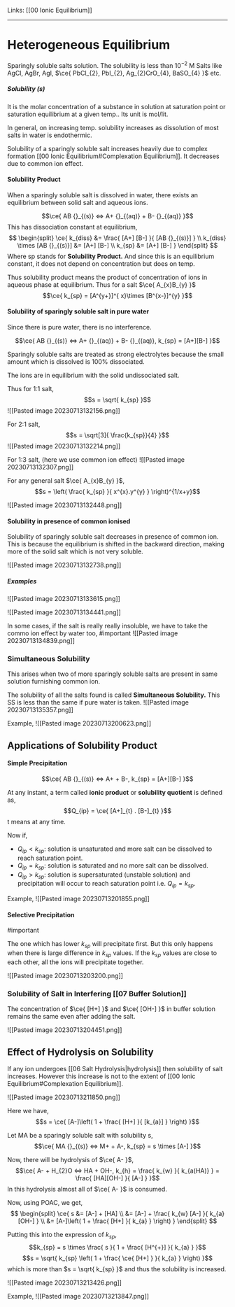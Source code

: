 Links: [[00 Ionic Equilibrium]]
___
# Heterogeneous Equilibrium 
Sparingly soluble salts solution. The solubility is less than $10^{-2}$ M
Salts like AgCl, AgBr, AgI, $\ce{ PbCl_{2}, PbI_{2}, Ag_{2}CrO_{4}, BaSO_{4} }$ etc.

##### Solubility (s)
It is the molar concentration of a substance in solution at saturation point or saturation equilibrium at a given temp.. 
Its unit is mol/lit. 

In general, on increasing temp. solubility increases  as dissolution of most salts in water is endothermic.

Solubility of a sparingly soluble salt increases heavily due to complex formation [[00 Ionic Equilibrium#Complexation Equilibrium]]. It decreases due to common ion effect.  

#### Solubility Product
When a sparingly soluble salt is dissolved in water, there exists an equilibrium between solid salt and aqueous ions. 

$$\ce{ AB {}_{(s)} <=> A+ {}_{(aq)} + B- {}_{(aq)} }$$
This has dissociation constant at equilibrium,
$$
\begin{split}
\ce{ 
k_{diss} &= \frac{ [A+] [B-] }{ [AB {}_{(s)}] } \\
k_{diss} \times [AB {}_{(s)}] &= [A+] [B-] \\
k_{sp} &= [A+] [B-]
 }
\end{split}
$$
Where sp stands for **Solubility Product.** And since this is an equilibrium constant, it does not depend on concentration but does on temp. 

Thus solubility product means the product of concentration of ions in aqueous phase at equilibrium. Thus for a salt $\ce{ A_{x}B_{y} }$ 
$$\ce{ k_{sp} = [A^{y+}]^{ x}\times [B^{x-}]^{y} }$$

#### Solubility of sparingly soluble salt in pure water
Since there is pure water, there is no interference.

$$\ce{ AB {}_{(s)} <=> A+ {}_{(aq)} + B- {}_{(aq)}, k_{sp} = [A+][B-] }$$

Sparingly soluble salts are treated as strong electrolytes because the small amount which is dissolved is 100% dissociated. 

The ions are in equilibrium with the solid undissociated salt. 

Thus for 1:1 salt,
$$s = \sqrt{ k_{sp} }$$
![[Pasted image 20230713132156.png]]

For 2:1 salt,
$$s = \sqrt[3]{ \frac{k_{sp}}{4} }$$
![[Pasted image 20230713132214.png]]

For 1:3 salt, (here we use common ion effect)
![[Pasted image 20230713132307.png]]

For any general salt $\ce{ A_{x}B_{y} }$,
$$s = \left( \frac{ k_{sp} }{ x^{x}.y^{y} } \right)^{1/x+y}$$

![[Pasted image 20230713132448.png]]

#### Solubility in presence of common ionised 
Solubility of sparingly soluble salt decreases in presence of common ion. 
This is because the equilibrium is shifted in the backward direction, making more of the solid salt which is not very soluble. 

![[Pasted image 20230713132738.png]]

##### Examples
![[Pasted image 20230713133615.png]]

![[Pasted image 20230713134441.png]]

In some cases, if the salt is really really insoluble, we have to take the commo ion effect by water too, #important 
![[Pasted image 20230713134839.png]]

### Simultaneous Solubility
This arises when two of more sparingly soluble salts are present in same solution furnishing common ion. 

The solubility of all the salts found is called **Simultaneous Solubility.** This SS is less than the same if pure water is taken. 
![[Pasted image 20230713135357.png]]

Example,
![[Pasted image 20230713200623.png]]

## Applications of Solubility Product 
#### Simple Precipitation
$$\ce{ AB {}_{(s)} <=> A+ + B-, k_{sp} = [A+][B-] }$$

At any instant, a term called **ionic product** or **solubility quotient** is defined as,
$$Q_{ip} = \ce{ [A+]_{t} . [B-]_{t} }$$
t means at any time. 

Now if,
- $Q_{ip} < k_{sp}$: solution is unsaturated and more salt can be dissolved to reach saturation point.
- $Q_{ip} = k_{sp}$: solution is saturated and no more salt can be dissolved. 
- $Q_{ip} > k_{sp}$: solution is supersaturated (unstable solution) and precipitation will occur to reach saturation point i.e. $Q_{ip} = k_{sp}$.

Example,
![[Pasted image 20230713201855.png]]

#### Selective Precipitation
#important 

The one which has lower $k_{sp}$ will precipitate first. But this only happens when there is large difference in $k_{sp}$ values. If the $k_{sp}$ values are close to each other, all the ions will precipitate together. 

![[Pasted image 20230713203200.png]]

### Solubility of Salt in Interfering [[07 Buffer Solution]] 
The concentration of $\ce{ [H+] }$ and $\ce{ [OH-] }$ in buffer solution remains the same even after adding the salt. 

![[Pasted image 20230713204451.png]]

## Effect of Hydrolysis on Solubility 
If any ion undergoes [[06 Salt Hydrolysis|hydrolysis]] then solubility of salt increases. However this increase is not to the extent of [[00 Ionic Equilibrium#Complexation Equilibrium]].

![[Pasted image 20230713211850.png]]

Here we have,
$$s = \ce{ [A-]\left( 1 + \frac{ [H+] }{ [k_{a}] } \right) }$$

Let MA be a sparingly soluble salt with solubility s,
$$\ce{ MA {}_{(s)} <=> M+ + A-, k_{sp} = s \times [A-] }$$

Now, there will be hydrolysis of $\ce{ A- }$,
$$\ce{ A- + H_{2}O <=> HA + OH-, k_{h} = \frac{ k_{w} }{ k_{a(HA)} } = \frac{ [HA][OH-] }{ [A-] } }$$
In this hydrolysis almost all of $\ce{ A- }$ is consumed. 

Now, using POAC, we get,
$$
\begin{split}
\ce{ 
s &=  [A-] + [HA] \\
&= [A-] + \frac{ k_{w} [A-] }{ k_{a} [OH-] } \\
&= [A-]\left( 1 + \frac{ [H+] }{ k_{a} } \right)
 }
\end{split}
$$

Putting this into the expression of $k_{sp}$,
$$k_{sp} = s \times \frac{ s }{ 1 + \frac{ [H^{+}] }{ k_{a} } }$$
$$s = \sqrt{ k_{sp} \left( 1 + \frac{ \ce{ [H+] } }{ k_{a} } \right) }$$
which is more than $s = \sqrt{ k_{sp} }$ and thus the solubility is increased.

![[Pasted image 20230713213426.png]]

Example,
![[Pasted image 20230713213847.png]]